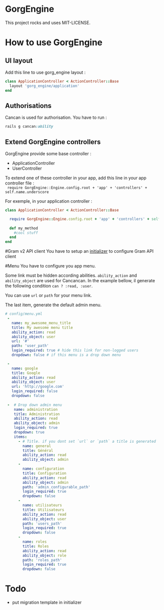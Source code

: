 # GorgEngine

This project rocks and uses MIT-LICENSE.


# How to use GorgEngine
## UI layout
Add this line to use gorg_engine layout :
```ruby
class ApplicationController < ActionController::Base
  layout 'gorg_engine/application'
end
```

## Authorisations
Cancan is used for authorisation.
You have to run :
```ruby
rails g cancan:ability
```

## Extend GorgEngine controllers
GorgEngine provide some base controller :
* ApplicationController
* UserController

To extend one of these controller in your app, add this line in your app controller file :  
`  require GorgEngine::Engine.config.root + 'app' + 'controllers' + self.name.underscore
`

For exemple, in your application controller :
```ruby
class ApplicationController < ActionController::Base

  require GorgEngine::Engine.config.root + 'app' + 'controllers' + self.name.underscore
  
  def my_method
    #cool stuff
  end
end
```

#Gram v2 API client
You have to setup an [initializer](https://github.com/gadzorg/gram2_api_client_ruby#setup) to configure Gram API client

#Menu
You have to configure you app menu.

Some link must be hidden according abilities. `ability_action` and `ability_object` are used for Cancancan. In the example bellow, il generate the following condition `can ? :read, :user`. 

You can use `url` or `path` for your menu link.

The last item, generate the default admin menu.
```yaml
# config/menu.yml
 -
   name: my_awesome_menu_title
   title: My awesome menu title
   ability_action: read
   ability_object: user
   url: '#'
   path: 'user_path'
   login_required: true # hide this link for non-logged users
   dropdown: false # if this menu is a drop down menu

 -
   name: google
   title: Google
   ability_action: read
   ability_object: user
   url: 'http://google.com'
   login_required: false
   dropdown: false
   
 -  # Drop down admin menu
    name: administration
    title: Administration
    ability_action: read
    ability_object: admin
    login_required: true
    dropdown: true
    items:
      - # Title. if you dont set `url` or `path` a title is generated 
        name: general
        title: Général
        ability_action: read
        ability_object: admin
      -
        name: configuration
        title: Configuration
        ability_action: read
        ability_object: admin
        path: 'admin_configurable_path'
        login_required: true
        dropdown: false
      -
        name: utilisateurs
        title: Utilisateurs
        ability_action: read
        ability_object: user
        path: 'users_path'
        login_required: true
        dropdown: false
      -
        name: roles
        title: Roles
        ability_action: read
        ability_object: role
        path: 'roles_path'
        login_required: true
        dropdown: false
```

# Todo
* put migration template in initializer